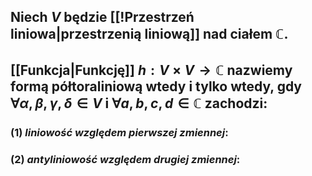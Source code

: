 ## Niech $V$ będzie [[!Przestrzeń liniowa|przestrzenią liniową]] nad ciałem $\mathbb{C}$.
## [[Funkcja|Funkcję]] $h: V \times V \rightarrow \mathbb{C}$ nazwiemy **formą półtoraliniową** wtedy i tylko wtedy, gdy $\forall \alpha,\beta,\gamma,\delta \in V$ i  $\forall a,b,c,d \in \mathbb{C}$ zachodzi:
### (1) *liniowość względem pierwszej zmiennej*:
### (2) *antyliniowość względem drugiej zmiennej*: